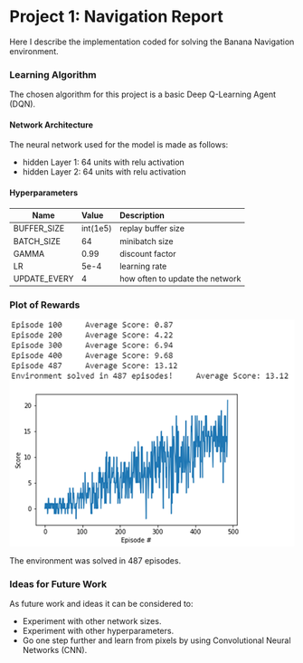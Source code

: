 # Project 1: Navigation Report

Here I describe the implementation coded for solving the Banana Navigation environment.

### Learning Algorithm
The chosen algorithm for this project is a basic Deep Q-Learning Agent (DQN).

#### Network Architecture
The neural network used for the model is made as follows:
- hidden Layer 1: 64 units with relu activation
- hidden Layer 2: 64 units with relu activation

#### Hyperparameters
| Name            | Value           | Description         |
| -------------   |:-------------   |:-----               |
| BUFFER_SIZE     | int(1e5)        | replay buffer size  |
| BATCH_SIZE      | 64              | minibatch size      |
| GAMMA           | 0.99            | discount factor     |
| LR              | 5e-4            | learning rate      |
| UPDATE_EVERY    | 4               | how often to update the network     |


### Plot of Rewards
![Navigation Rewards Plot](https://github.com/abitbetter/udacity-drl-nanodegree/blob/master/p1-navigation/image/nav_plot_rewards.png)

The environment was solved in 487 episodes.

### Ideas for Future Work
As future work and ideas it can be considered to:
- Experiment with other network sizes.
- Experiment with other hyperparameters.
- Go one step further and learn from pixels by using Convolutional Neural Networks (CNN).
